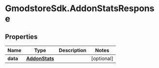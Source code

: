 # GmodstoreSdk.AddonStatsResponse

## Properties

Name | Type | Description | Notes
------------ | ------------- | ------------- | -------------
**data** | [**AddonStats**](AddonStats.md) |  | [optional] 


